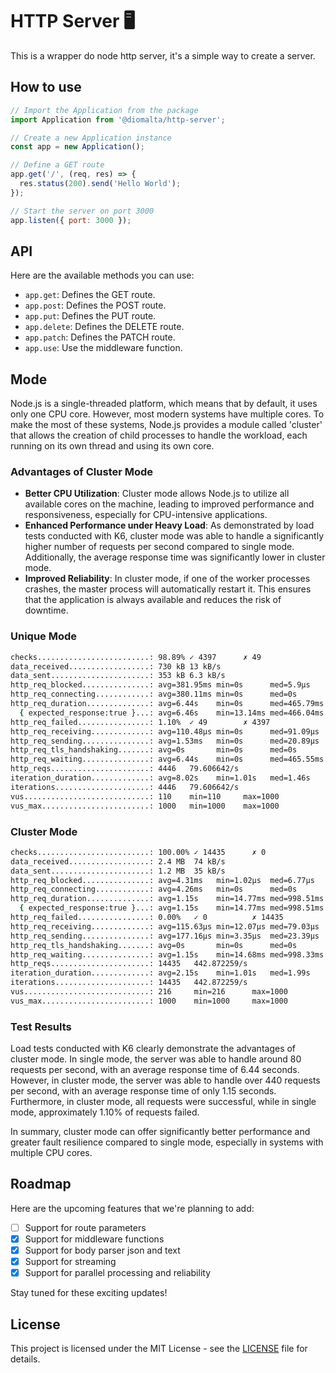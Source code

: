 # HTTP Server 🖥️

This is a wrapper do node http server, it's a simple way to create a server.

## How to use

```javascript
// Import the Application from the package
import Application from '@diomalta/http-server';

// Create a new Application instance
const app = new Application();

// Define a GET route
app.get('/', (req, res) => {
  res.status(200).send('Hello World');
});

// Start the server on port 3000
app.listen({ port: 3000 });
```

## API

Here are the available methods you can use:

- `app.get`: Defines the GET route.
- `app.post`: Defines the POST route.
- `app.put`: Defines the PUT route.
- `app.delete`: Defines the DELETE route.
- `app.patch`: Defines the PATCH route.
- `app.use`: Use the middleware function.

## Mode

Node.js is a single-threaded platform, which means that by default, it uses only one CPU core. However, most modern systems have multiple cores. To make the most of these systems, Node.js provides a module called 'cluster' that allows the creation of child processes to handle the workload, each running on its own thread and using its own core.

### Advantages of Cluster Mode

- **Better CPU Utilization**: Cluster mode allows Node.js to utilize all available cores on the machine, leading to improved performance and responsiveness, especially for CPU-intensive applications.
- **Enhanced Performance under Heavy Load**: As demonstrated by load tests conducted with K6, cluster mode was able to handle a significantly higher number of requests per second compared to single mode. Additionally, the average response time was significantly lower in cluster mode.
- **Improved Reliability**: In cluster mode, if one of the worker processes crashes, the master process will automatically restart it. This ensures that the application is always available and reduces the risk of downtime.

### Unique Mode

```bash
checks.........................: 98.89% ✓ 4397      ✗ 49
data_received..................: 730 kB 13 kB/s
data_sent......................: 353 kB 6.3 kB/s
http_req_blocked...............: avg=381.95ms min=0s      med=5.9µs    max=15.63s   p(90)=157.72ms p(95)=1.07s
http_req_connecting............: avg=380.11ms min=0s      med=0s       max=15.63s   p(90)=156.87ms p(95)=1.07s
http_req_duration..............: avg=6.44s    min=0s      med=465.79ms max=53.68s   p(90)=31.75s   p(95)=32.87s
  { expected_response:true }...: avg=6.46s    min=13.14ms med=466.04ms max=53.68s   p(90)=31.82s   p(95)=32.88s
http_req_failed................: 1.10%  ✓ 49        ✗ 4397
http_req_receiving.............: avg=110.48µs min=0s      med=91.09µs  max=4.33ms   p(90)=184.25µs p(95)=230.73µs
http_req_sending...............: avg=1.53ms   min=0s      med=20.89µs  max=152.81ms p(90)=686.26µs p(95)=1.76ms
http_req_tls_handshaking.......: avg=0s       min=0s      med=0s       max=0s       p(90)=0s       p(95)=0s
http_req_waiting...............: avg=6.44s    min=0s      med=465.55ms max=53.68s   p(90)=31.75s   p(95)=32.87s
http_reqs......................: 4446   79.606642/s
iteration_duration.............: avg=8.02s    min=1.01s   med=1.46s    max=55.83s   p(90)=33.97s   p(95)=35.79s
iterations.....................: 4446   79.606642/s
vus............................: 110    min=110     max=1000
vus_max........................: 1000   min=1000    max=1000
```

### Cluster Mode

```bash
checks.........................: 100.00% ✓ 14435      ✗ 0
data_received..................: 2.4 MB  74 kB/s
data_sent......................: 1.2 MB  35 kB/s
http_req_blocked...............: avg=4.31ms   min=1.02µs  med=6.77µs   max=168.74ms p(90)=11.18µs  p(95)=8.78ms
http_req_connecting............: avg=4.26ms   min=0s      med=0s       max=168.68ms p(90)=0s       p(95)=7.64ms
http_req_duration..............: avg=1.15s    min=14.77ms med=998.51ms max=4.53s    p(90)=2.53s    p(95)=2.88s
  { expected_response:true }...: avg=1.15s    min=14.77ms med=998.51ms max=4.53s    p(90)=2.53s    p(95)=2.88s
http_req_failed................: 0.00%   ✓ 0          ✗ 14435
http_req_receiving.............: avg=115.63µs min=12.07µs med=79.03µs  max=42.17ms  p(90)=160.91µs p(95)=264.19µs
http_req_sending...............: avg=177.16µs min=3.35µs  med=23.39µs  max=154.04ms p(90)=72.7µs   p(95)=466.34µs
http_req_tls_handshaking.......: avg=0s       min=0s      med=0s       max=0s       p(90)=0s       p(95)=0s
http_req_waiting...............: avg=1.15s    min=14.68ms med=998.33ms max=4.53s    p(90)=2.53s    p(95)=2.88s
http_reqs......................: 14435   442.872259/s
iteration_duration.............: avg=2.15s    min=1.01s   med=1.99s    max=5.53s    p(90)=3.53s    p(95)=3.88s
iterations.....................: 14435   442.872259/s
vus............................: 216     min=216      max=1000
vus_max........................: 1000    min=1000     max=1000
```

### Test Results

Load tests conducted with K6 clearly demonstrate the advantages of cluster mode. In single mode, the server was able to handle around 80 requests per second, with an average response time of 6.44 seconds. However, in cluster mode, the server was able to handle over 440 requests per second, with an average response time of only 1.15 seconds. Furthermore, in cluster mode, all requests were successful, while in single mode, approximately 1.10% of requests failed.

In summary, cluster mode can offer significantly better performance and greater fault resilience compared to single mode, especially in systems with multiple CPU cores.

## Roadmap

Here are the upcoming features that we're planning to add:

- [ ] Support for route parameters
- [x] Support for middleware functions
- [x] Support for body parser json and text
- [x] Support for streaming
- [x] Support for parallel processing and reliability

Stay tuned for these exciting updates!

## License

This project is licensed under the MIT License - see the [LICENSE](MIT-LICENSE.txt) file for details.
